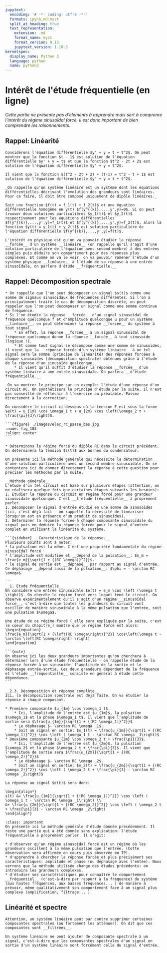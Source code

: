 ```yaml
---
jupytext:
  encoding: '# -*- coding: utf-8 -*-'
  formats: ipynb,md:myst
  split_at_heading: true
  text_representation:
    extension: .md
    format_name: myst
    format_version: 0.13
    jupytext_version: 1.10.3
kernelspec:
  display_name: Python 3
  language: python
  name: python3
---
```

# Intérêt de l'étude fréquentielle (en ligne)
_Cette partie ne présente pas d'élements à apprendre mais sert à comprenre l'intérêt du régime sinusoïdal forcé. Il est donc important de bien comprendre les raisonnements._

## Rappel: Linéarité
````{sidebar} Exemple
Considérons l'équation différentielle $y' + y = t + t^2$. On peut montrer que la fonction $t - 1$ est solution de l'équation différentielle $y' + y = t$ et que la fonction $t^2 - 2t + 2$ est solution de l'équation différentielle $y' + y = t^2$.

Il vient que la fonction $(t^2 - 2t + 2) + (t-1) = t^2 - t + 1$ est solution de l'équation différentielle $y' + y = t + t^2$.
````
````{topic} __Principe de linéarité__  
_On rappelle qu'un système linéaire est un système dont les équations différentielles décrivant l'évolution des grandeurs sont linéaires. Pour ce faire, il doit être composé uniquement de dipôle linéaires._

Soit une fonction $f(t) = f_1(t) + f_2(t)$ et une équation différentielle homogène en y(t) $f(y^{(k)},...,y',y)=0$. Si on peut trouver deux solutions particulières $y_1(t)$ et $y_2(t)$ respectivement pour les équations différentielles $f(y^{(k)},...,y',y)=f_1(t)$ et $f(y^{(k)},...,y',y)=f_2(t)$, alors la fonction $y(t) = y_1(t) + y_2(t)$ est solution particulière de l'équation différentielle $f(y^{(k)},...,y',y)=f(t)$.
````

````{topic} __Intérêt en physique__
L'intérêt en physique est qu'on va pouvoir étudier la réponse __forcée__ d'un système __linéaire__ (on rappelle qu'il s'agit d'une solution particulière de l'équation avec second membre) à des entrées simples puis déduire son comportement pour des réponses plus complexes. Et comme on va le voir, on va pouvoir ramener l'étude d'un système physique __linéaire__ à l'étude de sa réponse à une entrée sinusoïdale, on parlera d'étude __fréquentielle.__
````

## Rappel: Décomposition spectrale


````{topic} __Etude fréquentielle.__
* On rappelle que l'on peut décomposer un signal $s(t)$ comme une somme de signaux sinusoïdaux de fréquences différentes. Si l'on a principalement traité le cas de décomposition discrète, on peut rappeler que l'on peut décomposer un signal comme une somme continue de fréquence.
* Si l'on étudie la réponse __forcée__ d'un signal sinusoïdal de fréquence quelconque f et d'amplitude quelconque u pour un système __linéaire__, on peut déterminer la réponse __forcée__ du système à tout signal.
    * En effet, la réponse __forcée__ à un signal sinusoïdal de fréquence quelconque donne la réponse __forcée__ à tout sinusoïde (logique !).
    * Et comme tout signal se décompose comme une somme de sinusoïdes, il vient que la __réponse forcée d'un système linéaire__ à un tel signal sera la somme (principe de linéarité) des réponses forcées à chaque sinusoïdes (décomposition spectrale) obtenues grâce à l'étude de la réponse d'un sinusoïde quelconque.
    * Il vient qu'il suffit d'étudier la réponse __forcée__ d'un système linéaire à une entrée sinusoïdale. On parlera __d'étude fréquentielle.__
````

````{topic} Exemple
_On va montrer le principe sur un exemple: l'étude d'une réponse d'un circuit RC. On synthétisera le principe d'étude par la suite. Il n'est pas conseillé de réfléchir à l'exercice au préalable. Passez directement à la correction._

On considère le circuit ci-dessous où la tension E est sous la forme $e(t) = u_{1m} \cos \omega_1 t + u_{2m} \cos \left(\omega_2 t + \frac{\pi}{3}\right)$.

```{figure} ./images/elec_rc_passe_bas.jpg
:name: fig_183
:align: center
```

* Déterminons le régime forcé du dipôle RC dans le circuit précédent. On déterminera la tension $s(t)$ aux bornes du condensateur.
````
````{topic} Méthode de résolution
On présente ici la méthode générale qui nécessite la détermination d'une solution particulière avec un second membre sinusoïdale. On se contentera ici de donner directement la réponse à cette question pour préciser les méthodes par la suite.

__Méthode générale__  
L'étude d'un tel circuit est basé sur plusieurs étapes (attention, on ne réalisera quelque fois que certaines étapes suivants les besoins):
1. Étudier la réponse du circuit en régime forcé pour une grandeur sinusoïdale quelconque. C'est __l'étude fréquentielle__ à proprement parler.
1. Décomposer le signal d'entrée étudié en une somme de sinusoïdes (ici, c'est déjà fait - on rappelle la nécessité de linéariser lorsqu'on est en présence d'un produit de sinusoïdes).
1. Déterminer la réponse forcée à chaque composante sinusoïdale du signal puis en déduire la réponse forcée pour le signal d'entrée complet en utilisant la linéarité du système.

```{sidebar} __Caractéristique de la réponse.__  
Plusieurs points sont à noter:
* la pulsation est la même. C'est une propriété fondamentale du régime sinusoïdal forcé
* l'amplitude est modifiée et __dépend de la pulsation__: $s_m = \frac{e_m}{\sqrt{1 + {(RC \omega)}^2}}$.
* le signal de sortie est __déphasé__ par rapport au signal d'entrée. Ce déphasage __dépend aussi de la pulsation__: $\phi = - \arctan RC \omega$.

```
__1. Etude fréquentielle__  
On considère une entrée sinusoïdale $e(t) = e_m \cos \left (\omega t \right)$. On cherche le régime forcé vers lequel tend le circuit. On observe expérimentalement qu'il s'agit d'un régime __sinusoïdal forcé__, c'est-à-dire que toutes les grandeurs du circuit vont osciller de manière sinusoïdale à la même pulsation que l'entrée, soit une pulsation $\omega$.

Une étude de ce régime forcé (_elle sera expliquée par la suite, c'est le coeur du chapitre_) montre que le régime forcé est alors:
\begin{equation}
\frac{e_m}{\sqrt{1 + {\left(RC \omega\right)}^2}} \cos\left(\omega t - \arctan \left(RC \omega\right) \right)
\end{equation}

```{note}
On observe ici les deux grandeurs importantes qu'on cherchera à déterminer lors d'une étude fréquentielle - on rappelle étude de la réponse forcée à un sinusoïde: l'amplitude de la sortie et le déphasage entrée-sortie. Ces deux grandeurs dépendent de la fréquence et l'étude __fréquentielle__ consiste en général à étude cette dépendance.
```

__2.3. Décomposition et réponse complète__  
Ici, la décomposition spectrale est déjà faite. On va étudier la réponse à chaque composant.

* Première composante $u_{1m} \cos \omega_1 t$.
    * Ici, l'amplitude de l'entrée est $u_{1m}$, la pulsation $\omega_1$ et la phase $\omega_1 t$. Il vient que l'amplitude de sortie sera $\frac{u_{1m}}{\sqrt{1 + {(RC \omega_1)}^2}}$
    * Le déphasage $- \arctan RC \omega _1$.
    * Soit un signal en sortie: $s_1(t) = \frac{u_{1m}}{\sqrt{1 + {(RC \omega_1)}^2}} \cos \left ( \omega_1 t - \arctan RC \omega _1\right)$
* Deuxième composante $u_{2m} \cos \omega_2 t + \frac{\pi}{3}$. 
    * Ici, l'amplitude de l'entrée est $u_{2m}$, la pulsation $\omega_2$ et la phase $\omega_2 t + \frac{\pi}{3}$. Il vient que l'amplitude de sortie sera $\frac{u_{2m}}{\sqrt{1 + {(RC \omega_2)}^2}}$ 
    * Le déphasage $- \arctan RC \omega _2$.
    * Soit un signal en sortie: $s_2(t) = \frac{u_{2m}}{\sqrt{1 + {(RC \omega_2)}^2}} \cos \left ( \omega_2 t + \frac{\pi}{3} - \arctan RC \omega _2\right)$

La réponse au signal $e(t)$ sera donc:

\begin{align*}
s(t) &= \frac{u_{1m}}{\sqrt{1 + {(RC \omega_1)}^2}} \cos \left ( \omega_1 t - \arctan RC \omega _1\right) \\
&+ \frac{u_{2m}}{\sqrt{1 + {(RC \omega_2)}^2}} \cos \left ( \omega_2 t + \frac{\pi}{3} - \arctan RC \omega _2\right)
\end{align*}
````

````{admonition} Bilan
:class: important
On présente ici la méthode générale d'étude donnée précédemment. Il reste une partie qui a été donnée sans explication: l'étude fréquentielle à proprement parler. Il s'agit:

* d'observer qu'un régime sinusoïdal forcé est un régime où les grandeurs oscillent à la même pulsation que l'entrée. (Cette observation sera affirmée en cours puis observée en TP).
* d'apprendre à chercher la réponse forcée et plus précisément ses caractéristiques: amplitude et phase (ou déphasage avec l'entée). Nous verrons que la méthode utilisée change des études précédents: on introduira les grandeurs complexes.
* d'étudier ses caractéristiques pour connaître le comportement __fréquentiel__ (c'est-à-dire par rapport à la fréquence) du système (aux hautes fréquences, aux basses fréquences... ) de manière à prévoir, même qualitativement son comportement face à un signal plus complexe (amplification, filtrage... )
````

## Linéarité et spectre

````{margin} Filtrage
Attention, un système linéaire peut par contre supprimer certaines composantes spectrales (ou fortement les atténuer). On dit que ces composantes sont __filtrées__.
````
````{important} __Linéarité et spectre__
Un système linéaire ne peut ajouter de composante spectrale à un signal, c'est-à-dire que les composantes spectrales d'un signal en sortie d'un système linéaire sont forcément celle du signal d'entrée.
````